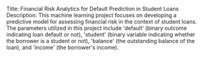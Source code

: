 
Title: Financial Risk Analytics for Default Prediction in Student Loans
Description:
This machine learning project focuses on developing a predictive model for assessing financial risk in the context of student loans. The parameters utilized in this project include 'default' (binary outcome indicating loan default or not), 'student' (binary variable indicating whether the borrower is a student or not), 'balance' (the outstanding balance of the loan), and 'income' (the borrower's income).


